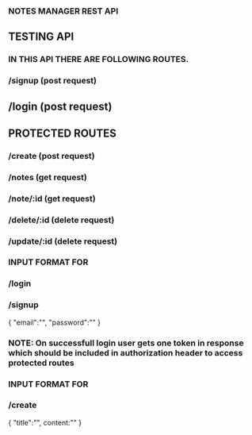 ### NOTES MANAGER REST API

## TESTING API

### IN THIS API THERE ARE FOLLOWING ROUTES. 

###  /signup (post request)
##  /login  (post request)

## PROTECTED ROUTES

###  /create (post request)
###  /notes  (get request)
###  /note/:id      (get request)
###  /delete/:id     (delete request)
###  /update/:id     (delete request)


### INPUT FORMAT FOR  
### /login 
### /signup

{
    "email":"",
    "password":""
}


### NOTE: On successfull login user gets one token in response which should be included in authorization header to access protected routes


### INPUT FORMAT FOR 
### /create

{
    "title":"",
    content:""
}


